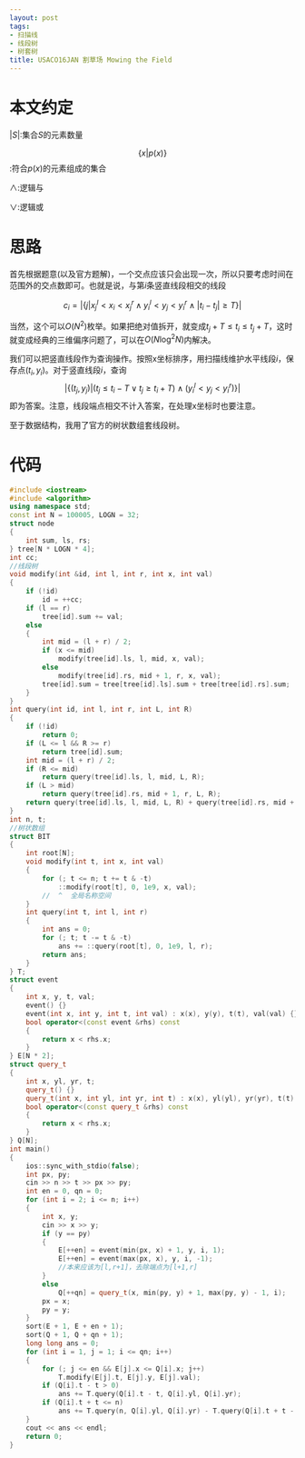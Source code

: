 ```yaml
---
layout: post
tags:
- 扫描线
- 线段树
- 树套树
title: USACO16JAN 割草场 Mowing the Field
---
```


# 本文约定

$\left\vert S\right\vert$:集合$S$的元素数量

$$\{x\vert p(x)\}$$:符合$p(x)$的元素组成的集合

$\land$:逻辑与

$\lor$:逻辑或

<!-- more -->

# 思路

首先根据题意(以及官方题解)，一个交点应该只会出现一次，所以只要考虑时间在范围外的交点数即可。也就是说，与第$i$条竖直线段相交的线段

$$c_i=\left\vert\{j\vert x_j^l<x_i<x_j^r\land y_i^l<y_j<y_i^r\land\left\vert t_i-t_j\right\vert\ge T\}\right\vert$$

当然，这个可以$O(N^2)$枚举。如果把绝对值拆开，就变成$t_j+T\le t_i\le t_j+T$，这时就变成经典的三维偏序问题了，可以在$O(N\log^2N)$内解决。

我们可以把竖直线段作为查询操作。按照x坐标排序，用扫描线维护水平线段$i$，保存点$(t_i,y_i)$。对于竖直线段$i$，查询$$\left\vert\{(t_j,y_j)\vert(t_j\le t_i-T\lor t_j\ge t_i+T)\land(y_i^l<y_j<y_i^r)\}\right\vert$$即为答案。注意，线段端点相交不计入答案，在处理x坐标时也要注意。

至于数据结构，我用了官方的树状数组套线段树。

# 代码

```cpp
#include <iostream>
#include <algorithm>
using namespace std;
const int N = 100005, LOGN = 32;
struct node
{
	int sum, ls, rs;
} tree[N * LOGN * 4];
int cc;
//线段树
void modify(int &id, int l, int r, int x, int val)
{
	if (!id)
		id = ++cc;
	if (l == r)
		tree[id].sum += val;
	else
	{
		int mid = (l + r) / 2;
		if (x <= mid)
			modify(tree[id].ls, l, mid, x, val);
		else
			modify(tree[id].rs, mid + 1, r, x, val);
		tree[id].sum = tree[tree[id].ls].sum + tree[tree[id].rs].sum;
	}
}
int query(int id, int l, int r, int L, int R)
{
	if (!id)
		return 0;
	if (L <= l && R >= r)
		return tree[id].sum;
	int mid = (l + r) / 2;
	if (R <= mid)
		return query(tree[id].ls, l, mid, L, R);
	if (L > mid)
		return query(tree[id].rs, mid + 1, r, L, R);
	return query(tree[id].ls, l, mid, L, R) + query(tree[id].rs, mid + 1, r, L, R);
}
int n, t;
//树状数组
struct BIT
{
	int root[N];
	void modify(int t, int x, int val)
	{
		for (; t <= n; t += t & -t)
			::modify(root[t], 0, 1e9, x, val);
		//  ^  全局名称空间
	}
	int query(int t, int l, int r)
	{
		int ans = 0;
		for (; t; t -= t & -t)
			ans += ::query(root[t], 0, 1e9, l, r);
		return ans;
	}
} T;
struct event
{
	int x, y, t, val;
	event() {}
	event(int x, int y, int t, int val) : x(x), y(y), t(t), val(val) {}
	bool operator<(const event &rhs) const
	{
		return x < rhs.x;
	}
} E[N * 2];
struct query_t
{
	int x, yl, yr, t;
	query_t() {}
	query_t(int x, int yl, int yr, int t) : x(x), yl(yl), yr(yr), t(t) {}
	bool operator<(const query_t &rhs) const
	{
		return x < rhs.x;
	}
} Q[N];
int main()
{
	ios::sync_with_stdio(false);
	int px, py;
	cin >> n >> t >> px >> py;
	int en = 0, qn = 0;
	for (int i = 2; i <= n; i++)
	{
		int x, y;
		cin >> x >> y;
		if (y == py)
		{
			E[++en] = event(min(px, x) + 1, y, i, 1);
			E[++en] = event(max(px, x), y, i, -1);
			//本来应该为[l,r+1]，去除端点为[l+1,r]
		}
		else
			Q[++qn] = query_t(x, min(py, y) + 1, max(py, y) - 1, i);
		px = x;
		py = y;
	}
	sort(E + 1, E + en + 1);
	sort(Q + 1, Q + qn + 1);
	long long ans = 0;
	for (int i = 1, j = 1; i <= qn; i++)
	{
		for (; j <= en && E[j].x <= Q[i].x; j++)
			T.modify(E[j].t, E[j].y, E[j].val);
		if (Q[i].t - t > 0)
			ans += T.query(Q[i].t - t, Q[i].yl, Q[i].yr);
		if (Q[i].t + t <= n)
			ans += T.query(n, Q[i].yl, Q[i].yr) - T.query(Q[i].t + t - 1, Q[i].yl, Q[i].yr);
	}
	cout << ans << endl;
	return 0;
}
```

